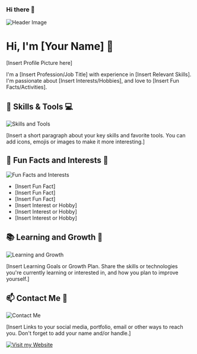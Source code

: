 ### Hi there 👋

<!--
**irasharma13/irasharma13** is a ✨ _special_ ✨ repository because its `README.md` (this file) appears on your GitHub profile.

Here are some ideas to get you started:

- 🔭 I’m currently working on ...
- 🌱 I’m currently learning ...
- 👯 I’m looking to collaborate on ...
- 🤔 I’m looking for help with ...
- 💬 Ask me about ...
- 📫 How to reach me: ...
- 😄 Pronouns: ...
- ⚡ Fun fact: ...
-->

![Header Image](https://i.imgur.com/y3zUMTn.png)

# Hi, I'm [Your Name] 🌟

[Insert Profile Picture here]

I'm a [Insert Profession/Job Title] with experience in [Insert Relevant Skills]. I'm passionate about [Insert Interests/Hobbies], and love to [Insert Fun Facts/Activities]. 

## 🚀 Skills & Tools 💻

![Skills and Tools](https://i.imgur.com/B8WFCrV.png)

[Insert a short paragraph about your key skills and favorite tools. You can add icons, emojis or images to make it more interesting.]

## 🌈 Fun Facts and Interests 🎉

![Fun Facts and Interests](https://i.imgur.com/vEWy6XC.png)

- [Insert Fun Fact]
- [Insert Fun Fact]
- [Insert Fun Fact]
- [Insert Interest or Hobby]
- [Insert Interest or Hobby]
- [Insert Interest or Hobby]

## 📚 Learning and Growth 🌱

![Learning and Growth](https://i.imgur.com/P9XIfgo.png)

[Insert Learning Goals or Growth Plan. Share the skills or technologies you're currently learning or interested in, and how you plan to improve yourself.]

## 📫 Contact Me 📧

![Contact Me](https://i.imgur.com/ezHH0Us.png)

[Insert Links to your social media, portfolio, email or other ways to reach you. Don't forget to add your name and/or handle.]

[![Visit my Website](https://img.shields.io/badge/Visit%20my%20Website-<COLOR>-<LOGO>?style=for-the-badge)](https://yourwebsite.com)

